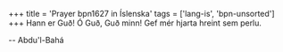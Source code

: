 +++
title = 'Prayer bpn1627 in Íslenska'
tags = ['lang-is', 'bpn-unsorted']
+++
Hann er Guð! Ó Guð, Guð minn! Gef mér hjarta hreint sem perlu.

-- Abdu'l-Bahá
